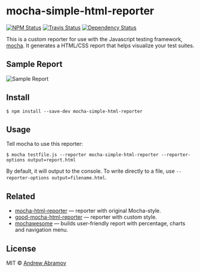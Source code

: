 mocha-simple-html-reporter
==========================

[![NPM Status][npm-img]][npm]
[![Travis Status][test-img]][travis]
[![Dependency Status][david-img]][david]

[npm]:          https://www.npmjs.org/package/mocha-simple-html-reporter
[npm-img]:      https://img.shields.io/npm/v/mocha-simple-html-reporter.svg

[travis]:       https://travis-ci.org/blond/mocha-simple-html-reporter
[test-img]:     https://img.shields.io/travis/blond/mocha-simple-html-reporter.svg?label=tests

[david]:        https://david-dm.org/blond/mocha-simple-html-reporter
[david-img]:    http://img.shields.io/david/blond/mocha-simple-html-reporter.svg?style=flat

This is a custom reporter for use with the Javascript testing framework, [mocha](http://mochajs.org/). It generates a HTML/CSS report that helps visualize your test suites.

Sample Report
-------------

![Sample Report](https://cloud.githubusercontent.com/assets/2225579/18583359/d5f0c0b6-7c12-11e6-8c73-d606497a4878.png)

Install
-------

```
$ npm install --save-dev mocha-simple-html-reporter
```

Usage
-----

Tell mocha to use this reporter:

```shell
$ mocha testfile.js --reporter mocha-simple-html-reporter --reporter-options output=report.html
```

By default, it will output to the console. To write directly to a file, use `--reporter-options output=filename.html`.

Related
-------

* [mocha-html-reporter](https://github.com/HermannPencole/mocha-html-reporter) — reporter with original Mocha-style.
* [good-mocha-html-reporter](https://github.com/Gauge/html_table_reporter) — reporter with custom style.
* [mochawesome](https://github.com/adamgruber/mochawesome) — builds user-friendly report with percentage, charts and navigation menu.

License
-------

MIT © [Andrew Abramov](https://github.com/blond)
